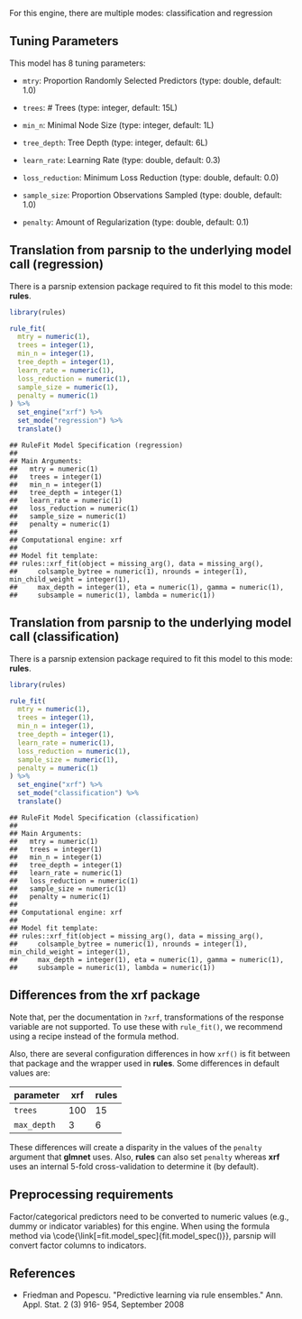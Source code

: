 


For this engine, there are multiple modes: classification and regression

## Tuning Parameters



This model has 8 tuning parameters:

- `mtry`: Proportion Randomly Selected Predictors (type: double, default: 1.0)

- `trees`: # Trees (type: integer, default: 15L)

- `min_n`: Minimal Node Size (type: integer, default: 1L)

- `tree_depth`: Tree Depth (type: integer, default: 6L)

- `learn_rate`: Learning Rate (type: double, default: 0.3)

- `loss_reduction`: Minimum Loss Reduction (type: double, default: 0.0)

- `sample_size`: Proportion Observations Sampled (type: double, default: 1.0)

- `penalty`: Amount of Regularization (type: double, default: 0.1)


## Translation from parsnip to the underlying model call  (regression)

There is a parsnip extension package required to fit this model to this mode: **rules**.


```r
library(rules)

rule_fit(
  mtry = numeric(1),
  trees = integer(1),
  min_n = integer(1),
  tree_depth = integer(1),
  learn_rate = numeric(1),
  loss_reduction = numeric(1),
  sample_size = numeric(1),
  penalty = numeric(1)
) %>%
  set_engine("xrf") %>%
  set_mode("regression") %>%
  translate()
```

```
## RuleFit Model Specification (regression)
## 
## Main Arguments:
##   mtry = numeric(1)
##   trees = integer(1)
##   min_n = integer(1)
##   tree_depth = integer(1)
##   learn_rate = numeric(1)
##   loss_reduction = numeric(1)
##   sample_size = numeric(1)
##   penalty = numeric(1)
## 
## Computational engine: xrf 
## 
## Model fit template:
## rules::xrf_fit(object = missing_arg(), data = missing_arg(), 
##     colsample_bytree = numeric(1), nrounds = integer(1), min_child_weight = integer(1), 
##     max_depth = integer(1), eta = numeric(1), gamma = numeric(1), 
##     subsample = numeric(1), lambda = numeric(1))
```

## Translation from parsnip to the underlying model call  (classification)

There is a parsnip extension package required to fit this model to this mode: **rules**.



```r
library(rules)

rule_fit(
  mtry = numeric(1),
  trees = integer(1),
  min_n = integer(1),
  tree_depth = integer(1),
  learn_rate = numeric(1),
  loss_reduction = numeric(1),
  sample_size = numeric(1),
  penalty = numeric(1)
) %>%
  set_engine("xrf") %>%
  set_mode("classification") %>%
  translate()
```

```
## RuleFit Model Specification (classification)
## 
## Main Arguments:
##   mtry = numeric(1)
##   trees = integer(1)
##   min_n = integer(1)
##   tree_depth = integer(1)
##   learn_rate = numeric(1)
##   loss_reduction = numeric(1)
##   sample_size = numeric(1)
##   penalty = numeric(1)
## 
## Computational engine: xrf 
## 
## Model fit template:
## rules::xrf_fit(object = missing_arg(), data = missing_arg(), 
##     colsample_bytree = numeric(1), nrounds = integer(1), min_child_weight = integer(1), 
##     max_depth = integer(1), eta = numeric(1), gamma = numeric(1), 
##     subsample = numeric(1), lambda = numeric(1))
```

## Differences from the xrf package

Note that, per the documentation in `?xrf`, transformations of the response variable are not supported. To
use these with `rule_fit()`, we recommend using a recipe instead of the formula method.

Also, there are several configuration differences in how `xrf()` is fit between that package and the wrapper used in **rules**. Some differences in default values are:

| parameter  | **xrf** | **rules** |
|------------|---------|-----------|
| `trees`    |  100    | 15        |
|`max_depth` | 3       | 6         |


These differences will create a disparity in the values of the `penalty` argument that **glmnet** uses. Also, **rules** can also set `penalty` whereas **xrf** uses an internal 5-fold cross-validation to determine it (by default).

## Preprocessing requirements


Factor/categorical predictors need to be converted to numeric values (e.g., dummy or indicator variables) for this engine. When using the formula method via \\code{\\link[=fit.model_spec]{fit.model_spec()}}, parsnip will convert factor columns to indicators.

## References

 - Friedman and Popescu. "Predictive learning via rule ensembles." Ann. Appl. Stat. 2 (3) 916- 954, September 2008

